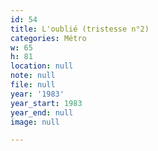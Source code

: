 ```yaml
---
id: 54
title: L'oublié (tristesse n°2)
categories: Métro
w: 65
h: 81
location: null
note: null
file: null
year: '1983'
year_start: 1983
year_end: null
image: null

---
```

